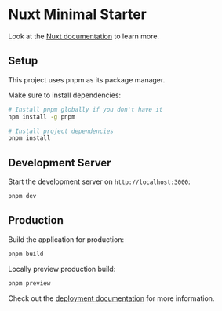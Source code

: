 # Nuxt Minimal Starter

Look at the [Nuxt documentation](https://nuxt.com/docs/getting-started/introduction) to learn more.

## Setup

This project uses pnpm as its package manager.

Make sure to install dependencies:

```bash
# Install pnpm globally if you don't have it
npm install -g pnpm

# Install project dependencies
pnpm install
```

## Development Server

Start the development server on `http://localhost:3000`:

```bash
pnpm dev
```

## Production

Build the application for production:

```bash
pnpm build
```

Locally preview production build:

```bash
pnpm preview
```

Check out the [deployment documentation](https://nuxt.com/docs/getting-started/deployment) for more information.

